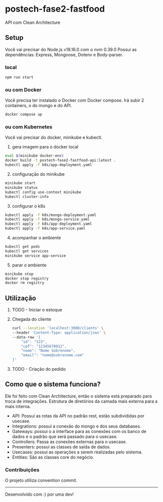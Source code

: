 # postech-fase2-fastfood

API com Clean Architecture


## Setup

Você vai precisar do
Node.js v18.16.0 com o nvm 0.39.0
Possui as dependências: Express, Mongoose, Dotenv e Body-parser.

### local

```bash
npm run start
```

### ou com Docker

Você precisa ter instalado o Docker com Docker compose.
Irá subir 2 containers, o do mongo e do API.

```bash
docker compose up
```

### ou com Kubernetes

Você vai precisar do docker, minikube e kubectl.

1. gera imagem para o docker local
```bash
eval $(minikube docker-env)
docker build -t postech-fase2-fastfood-api:latest .
kubectl apply -f k8s/app-deployment.yaml
```

2. configuração do minikube
```bash
minikube start
minikube status
kubectl config use-context minikube
kubectl cluster-info
```
3. configurar o k8s
```bash
kubectl apply -f k8s/mongo-deployment.yaml
kubectl apply -f k8s/mongo-service.yaml
kubectl apply -f k8s/app-deployment.yaml
kubectl apply -f k8s/app-service.yaml
```

4. acompanhar o ambiente
```bash
kubectl get pods
kubectl get services
minikube service app-service
```

5. parar o ambiente
```bash
minikube stop
docker stop registry
docker rm registry
```

## Utilização

1. TODO - Iniciar o estoque
2. Chegada do cliente 
      
    ```bash
    curl --location 'localhost:3000/clients' \
    --header 'Content-Type: application/json' \
    --data-raw '{
        "id": "123",
        "cpf": "12345678912",
        "nome": "Nome Sobrenome",
        "email": "nome@sobrenome.com"
    }'
    ```

3. TODO - Criação do pedido

## Como que o sistema funciona?

Ele foi feito com Clean Architecture, então o sistema está preparado para troca de integrações.
Estrutura de diretórios da camada mais externa para a mais interna.

- API: Possui as rotas da API no padrão rest, estão subdivididas por usecase.
- Integrations: possui a conexão do mongo e dos seus databases.
- Gateways: possui o a interface para as conexões com os banco de dados e o padrão que será passado para o usecase. 
- Controllers: Passa as conexões externas para o usecase. 
- Presenters: possui as classes de saída de dados. 
- Usecases: possui as operações a serem realizadas pelo sistema.
- Entities: São as classes core do negócio.

### Contribuições

O projeto utiliza convention commit.

---

Desenvolvido com :) por uma dev!
